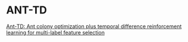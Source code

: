 # ANT-TD
[Ant-TD: Ant colony optimization plus temporal difference reinforcement learning for multi-label feature selection](https://www.sciencedirect.com/science/article/abs/pii/S2210650221000535)
